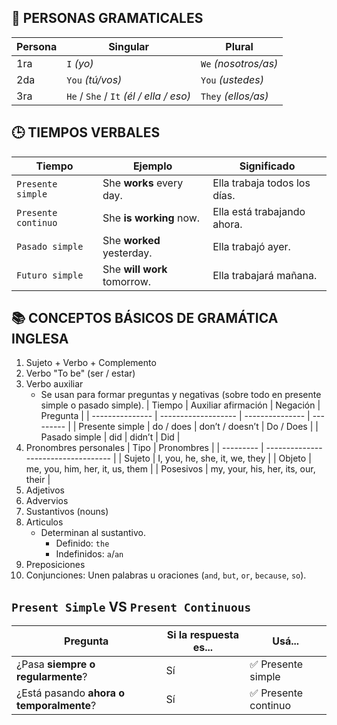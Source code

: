 ## 👤 PERSONAS GRAMATICALES

| Persona | Singular                          | Plural             |
| ------- | --------------------------------- | ------------------ |
| 1ra     | `I` *(yo)*                          | `We` *(nosotros/as)* |
| 2da     | `You` *(tú/vos)*                    | `You` *(ustedes)*    |
| 3ra     | `He` / `She` / `It` *(él / ella / eso)* | `They` *(ellos/as)*  |

## 🕒 TIEMPOS VERBALES
| Tiempo            | Ejemplo                     | Significado                  |
| ----------------- | --------------------------- | ---------------------------- |
| `Presente simple`   | She **works** every day.    | Ella trabaja todos los días. |
| `Presente continuo` | She **is working** now.     | Ella está trabajando ahora.  |
| `Pasado simple`     | She **worked** yesterday.   | Ella trabajó ayer.           |
| `Futuro simple`     | She **will work** tomorrow. | Ella trabajará mañana.       |

## 📚 CONCEPTOS BÁSICOS DE GRAMÁTICA INGLESA
1. Sujeto + Verbo + Complemento
2. Verbo "To be" (ser / estar)
3. Verbo auxiliar
    - Se usan para formar preguntas y negativas (sobre todo en presente simple o pasado simple).
    | Tiempo          | Auxiliar afirmación | Negación        | Pregunta  |
    | --------------- | ------------------- | --------------- | --------- |
    | Presente simple | do / does           | don’t / doesn’t | Do / Does |
    | Pasado simple   | did                 | didn’t          | Did       |
4. Pronombres personales
    | Tipo      | Pronombres                          |
    | --------- | ----------------------------------- |
    | Sujeto    | I, you, he, she, it, we, they       |
    | Objeto    | me, you, him, her, it, us, them     |
    | Posesivos | my, your, his, her, its, our, their |
5. Adjetivos
6. Advervios
7. Sustantivos (nouns)
8. Articulos
    - Determinan al sustantivo.
      - Definido: `the`
      - Indefinidos: `a`/`an`
9. Preposiciones
10. Conjunciones: Unen palabras u oraciones (`and`, `but`, `or`, `because`, `so`).

## `Present Simple` VS `Present Continuous`
| Pregunta                                 | Si la respuesta es... | Usá...              |
| ---------------------------------------- | --------------------- | ------------------- |
| ¿Pasa **siempre o regularmente**?        | Sí                    | ✅ Presente simple   |
| ¿Está pasando **ahora o temporalmente**? | Sí                    | ✅ Presente continuo |
